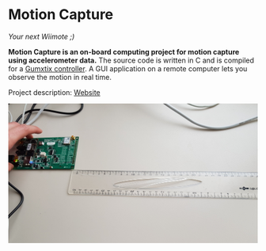 Motion Capture
======
*Your next Wiimote ;)*

**Motion Capture is an on-board computing project for motion capture using accelerometer data.**
The source code is written in C and is compiled for a [Gumxtix controller](https://www.gumstix.com/).
A GUI application on a remote computer lets you observe the motion in real time.

Project description: [Website](https://johan-gras.github.io/projects/motioncapture/)

![The New Wiimote](wiimote.jpg "The New Wiimote")
